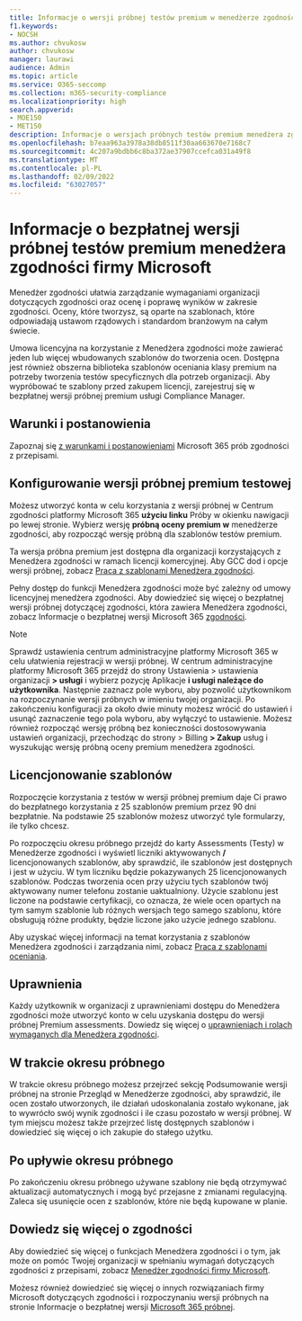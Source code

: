 ```yaml
---
title: Informacje o wersji próbnej testów premium w menedżerze zgodności firmy Microsoft
f1.keywords:
- NOCSH
ms.author: chvukosw
author: chvukosw
manager: laurawi
audience: Admin
ms.topic: article
ms.service: O365-seccomp
ms.collection: m365-security-compliance
ms.localizationpriority: high
search.appverid:
- MOE150
- MET150
description: Informacje o wersjach próbnych testów premium menedżera zgodności firmy Microsoft.
ms.openlocfilehash: b7eaa963a3978a38db8511f30aa663670e7168c7
ms.sourcegitcommit: 4c207a9bdbb6c8ba372ae37907ccefca031a49f8
ms.translationtype: MT
ms.contentlocale: pl-PL
ms.lasthandoff: 02/09/2022
ms.locfileid: "63027057"
---
```

# <a name="about-the-free-trial-for-microsoft-compliance-manager-premium-assessments"></a>Informacje o bezpłatnej wersji próbnej testów premium menedżera zgodności firmy Microsoft

Menedżer zgodności ułatwia zarządzanie wymaganiami organizacji dotyczących zgodności oraz ocenę i poprawę wyników w zakresie zgodności. Oceny, które tworzysz, są oparte na szablonach, które odpowiadają ustawom rządowych i standardom branżowym na całym świecie.  

Umowa licencyjna na korzystanie z Menedżera zgodności może zawierać jeden lub więcej wbudowanych szablonów do tworzenia ocen. Dostępna jest również obszerna biblioteka szablonów oceniania klasy premium na potrzeby tworzenia testów specyficznych dla potrzeb organizacji. Aby wypróbować te szablony przed zakupem licencji, zarejestruj się w bezpłatnej wersji próbnej premium usługi Compliance Manager.

## <a name="terms-and-conditions"></a>Warunki i postanowienia

Zapoznaj się [z warunkami i postanowieniami](terms-conditions.md) Microsoft 365 prób zgodności z przepisami.

## <a name="set-up-a-premium-assessment-trial"></a>Konfigurowanie wersji próbnej premium testowej

Możesz utworzyć konta w celu korzystania z wersji próbnej w Centrum zgodności platformy Microsoft 365 **użyciu linku** Próby w okienku nawigacji po lewej stronie. Wybierz wersję **próbną oceny premium w** menedżerze zgodności, aby rozpocząć wersję próbną dla szablonów testów premium.

Ta wersja próbna premium jest dostępna dla organizacji korzystających z Menedżera zgodności w ramach licencji komercyjnej. Aby GCC dod i opcje wersji próbnej, zobacz [Praca z szablonami Menedżera zgodności](compliance-manager-templates.md).

Pełny dostęp do funkcji Menedżera zgodności może być zależny od umowy licencyjnej menedżera zgodności. Aby dowiedzieć się więcej o bezpłatnej wersji próbnej dotyczącej zgodności, która zawiera Menedżera zgodności, zobacz Informacje o bezpłatnej wersji Microsoft 365 [zgodności](compliance-easy-trials.md).

> [!NOTE]
> Sprawdź ustawienia centrum administracyjne platformy Microsoft 365 w celu ułatwienia rejestracji w wersji próbnej. W centrum administracyjne platformy Microsoft 365 przejdź do strony Ustawienia > ustawienia organizacji **> usługi** i wybierz pozycję Aplikacje **i usługi należące do użytkownika**. Następnie zaznacz pole wyboru, aby pozwolić użytkownikom na rozpoczynanie wersji próbnych w imieniu twojej organizacji. Po zakończeniu konfiguracji za około dwie minuty możesz wrócić do ustawień i usunąć zaznaczenie tego pola wyboru, aby wyłączyć to ustawienie. Możesz również rozpocząć wersję próbną bez konieczności dostosowywania ustawień organizacji, przechodząc do strony > Billing **> Zakup** usług i wyszukując wersję próbną oceny premium menedżera zgodności.

## <a name="template-licensing"></a>Licencjonowanie szablonów

Rozpoczęcie korzystania z testów w wersji próbnej premium daje Ci prawo do bezpłatnego korzystania z 25 szablonów premium przez 90 dni bezpłatnie. Na podstawie 25 szablonów możesz utworzyć tyle formularzy, ile tylko chcesz.

Po rozpoczęciu okresu próbnego przejdź do karty  Assessments (Testy) w Menedżerze zgodności i wyświetl liczniki aktywowanych **/** licencjonowanych szablonów, aby sprawdzić, ile szablonów jest dostępnych i jest w użyciu. W tym liczniku będzie pokazywanych 25 licencjonowanych szablonów. Podczas tworzenia ocen przy użyciu tych szablonów twój aktywowany numer telefonu zostanie uaktualniony. Użycie szablonu jest liczone na podstawie certyfikacji, co oznacza, że wiele ocen opartych na tym samym szablonie lub różnych wersjach tego samego szablonu, które obsługują różne produkty, będzie liczone jako użycie jednego szablonu.

Aby uzyskać więcej informacji na temat korzystania z szablonów Menedżera zgodności i zarządzania nimi, zobacz [Praca z szablonami oceniania](compliance-manager-templates.md).

## <a name="permissions"></a>Uprawnienia

Każdy użytkownik w organizacji z uprawnieniami dostępu do Menedżera zgodności może utworzyć konto w celu uzyskania dostępu do wersji próbnej Premium assessments. Dowiedz się więcej o [uprawnieniach i rolach wymaganych dla Menedżera zgodności](compliance-manager-setup.md#set-user-permissions-and-assign-roles).

## <a name="during-your-trial"></a>W trakcie okresu próbnego

W trakcie okresu próbnego możesz przejrzeć  sekcję Podsumowanie wersji próbnej na stronie Przegląd w Menedżerze zgodności, aby sprawdzić, ile ocen zostało utworzonych, ile działań udoskonalania zostało wykonane, jak to wywrócło swój wynik zgodności i ile czasu pozostało w wersji próbnej. W tym miejscu możesz także przejrzeć listę dostępnych szablonów i dowiedzieć się więcej o ich zakupie do stałego użytku.

## <a name="after-the-trial"></a>Po upływie okresu próbnego

Po zakończeniu okresu próbnego używane szablony nie będą otrzymywać aktualizacji automatycznych i mogą być przejasne z zmianami regulacyjną. Zaleca się usunięcie ocen z szablonów, które nie będą kupowane w planie.

## <a name="learn-more-about-compliance"></a>Dowiedz się więcej o zgodności

Aby dowiedzieć się więcej o funkcjach Menedżera zgodności i o tym, jak może on pomóc Twojej organizacji w spełnianiu wymagań dotyczących zgodności z przepisami, zobacz [Menedżer zgodności firmy Microsoft](compliance-manager.md).  

Możesz również dowiedzieć się więcej o innych rozwiązaniach firmy Microsoft dotyczących zgodności i rozpoczynaniu wersji próbnych na stronie Informacje o bezpłatnej wersji [Microsoft 365 próbnej](compliance-easy-trials.md).